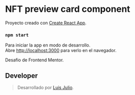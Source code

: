 # NFT preview card component

Proyecto creado con [Create React App](https://github.com/facebook/create-react-app).

### `npm start`

Para iniciar la app en modo de desarrollo.\
Abre [http://localhost:3000](http://localhost:3000) para verlo en el navegador.

Desafio de Frontend Mentor.


## Developer
> Desarrollado por [Luis Julio](https://www.linkedin.com/in/antsth/).